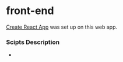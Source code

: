 # front-end

[Create React App](https://github.com/facebook/create-react-app) was set up on this web app. 

### Scipts Description

- 



